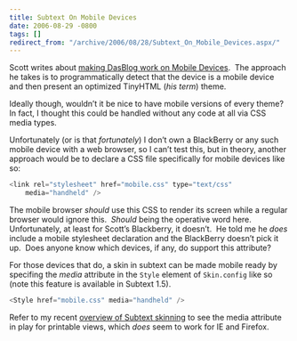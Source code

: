 ```yaml
---
title: Subtext On Mobile Devices
date: 2006-08-29 -0800
tags: []
redirect_from: "/archive/2006/08/28/Subtext_On_Mobile_Devices.aspx/"
---
```


Scott writes about [making DasBlog work on Mobile
Devices](http://www.hanselman.com/blog/MakingDasBlogWorkOnMobileDevices.aspx "DasBlog"). 
The approach he takes is to programmatically detect that the device is a
mobile device and then present an optimized TinyHTML (*his term*) theme.

Ideally though, wouldn’t it be nice to have mobile versions of every
theme?  In fact, I thought this could be handled without any code at all
via CSS media types.

Unfortunately (or is that *fortunately*) I don’t own a BlackBerry or any
such mobile device with a web browser, so I can’t test this, but in
theory, another approach would be to declare a CSS file specifically for
mobile devices like so:

```csharp
<link rel="stylesheet" href="mobile.css" type="text/css" 
    media="handheld" />
```

The mobile browser *should* use this CSS to render its screen while a
regular browser would ignore this.  *Should* being the operative word
here.  Unfortunately, at least for Scott’s Blackberry, it doesn’t.  He
told me he *does* include a mobile stylesheet declaration and the
BlackBerry doesn’t pick it up.  Does anyone know which devices, if any,
do support this attribute?

For those devices that do, a skin in subtext can be made mobile ready by
specifing the *media* attribute in the `Style` element of `Skin.config`
like so (note this feature is available in Subtext 1.5).

```csharp
<Style href="mobile.css" media="handheld" />
```

Refer to my recent [overview of Subtext
skinning](https://haacked.com/archive/2006/08/26/Mile_High_Overview_Of_Subtext_Skinning.aspx) to
see the media attribute in play for printable views, which *does* seem
to work for IE and Firefox.

